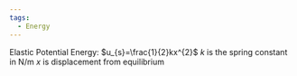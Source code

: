 ```yaml
---
tags:
  - Energy
---
```

Elastic Potential Energy: $u_{s}=\frac{1}{2}kx^{2}$
$k$ is the spring constant in N/m 
$x$ is displacement from equilibrium
